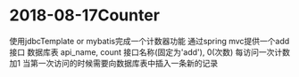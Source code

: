 # 2018-08-17Counter
使用jdbcTemplate or mybatis完成一个计数器功能
通过spring mvc提供一个add接口
数据库表
api_name, count
接口名称(固定为'add'), 0(次数)
每访问一次计数加1
当第一次访问的时候需要向数据库表中插入一条新的记录